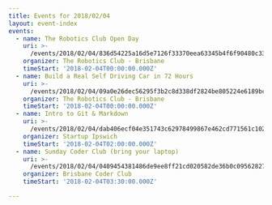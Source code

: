 ```yaml
---
title: Events for 2018/02/04
layout: event-index
events:
  - name: The Robotics Club Open Day
    uri: >-
      /events/2018/02/04/836d54225a16d5e7126f33370eea63345b4f6f90480c33130a2fe075c56c898b
    organizer: The Robotics Club - Brisbane
    timeStart: '2018-02-04T00:00:00.000Z'
  - name: Build a Real Self Driving Car in 72 Hours
    uri: >-
      /events/2018/02/04/09a0e26dec56295f3b2c8d338df2824be805224e6189bcb556f47d5b75c858ac
    organizer: The Robotics Club - Brisbane
    timeStart: '2018-02-04T00:00:00.000Z'
  - name: Intro to Git & Markdown
    uri: >-
      /events/2018/02/04/dab406ecf04e351743c62978499867e462cd771561c1020eb6d84fdd9b1a432b
    organizer: Startup Ipswich
    timeStart: '2018-02-04T02:00:00.000Z'
  - name: Sunday Coder Club (bring your laptop)
    uri: >-
      /events/2018/02/04/0409454381486de9ee8ff21cd020582de36b0c09562827fa724917354a5fd337
    organizer: Brisbane Coder Club
    timeStart: '2018-02-04T03:30:00.000Z'

---
```

